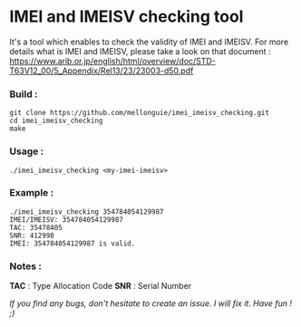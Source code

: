 # IMEI and IMEISV checking tool

It's a tool which enables to check the validity of IMEI and IMEISV.
For more details what is IMEI and IMEISV, please take a look on that document : https://www.arib.or.jp/english/html/overview/doc/STD-T63V12_00/5_Appendix/Rel13/23/23003-d50.pdf

### Build :
```
git clone https://github.com/mellonguie/imei_imeisv_checking.git 
cd imei_imeisv_checking
make
```

### Usage :
```
./imei_imeisv_checking <my-imei-imeisv>
```

### Example :
```
./imei_imeisv_checking 354784054129987
IMEI/IMEISV: 354784054129987
TAC: 35478405
SNR: 412998
IMEI: 354784054129987 is valid.
```

### Notes :
**TAC** : Type Allocation Code
**SNR** : Serial Number

*If you find any bugs, don't hesitate to create an issue. I will fix it.*
*Have fun ! ;)*
